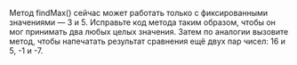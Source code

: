 Метод findMax() сейчас может работать только с фиксированными значениями — 3 и 5. Исправьте код метода таким образом, чтобы он мог принимать два любых целых значения. Затем по аналогии вызовите метод, чтобы напечатать результат сравнения ещё двух пар чисел: 16 и 5, -1 и -7.